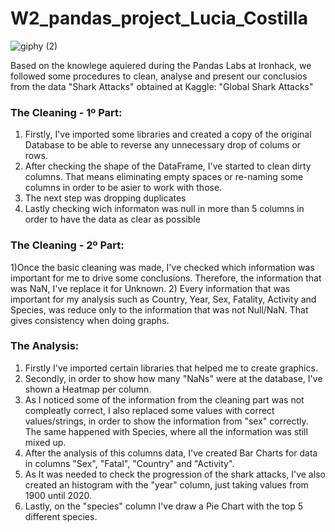 # W2_pandas_project_Lucia_Costilla

![giphy (2)](https://user-images.githubusercontent.com/110810531/186027194-6f7dccec-38a3-4686-80d2-80dbc3b0f247.gif)



Based on the knowlege aquiered during the Pandas Labs at Ironhack, we followed some procedures to clean, analyse and present our conclusios from the data "Shark Attacks" obtained at Kaggle: "Global Shark Attacks"


### The Cleaning - 1º Part:

1) Firstly, I've imported some libraries and created a copy of the original Database to be able to reverse any unnecessary drop of colums or rows. 
2) After checking the shape of the DataFrame, I've started to clean dirty columns. That means eliminating empty spaces or re-naming some columns in order to be asier to work with those.
3) The next step was dropping duplicates
4) Lastly checking wich informaton was null in more than 5 columns in order to have the data as clear as possible

### The Cleaning - 2º Part:

1)Once the basic cleaning was made, I've checked which information was important for me to drive some conclusions. Therefore, the information that was NaN, I've replace it for Unknown. 
2) Every information that was important for my analysis such as Country, Year, Sex, Fatality, Activity and Species, was reduce only to the information that was not Null/NaN. That gives consistency when doing graphs. 


### The Analysis:

1) Firstly I've imported certain libraries that helped me to create graphics.
2) Secondly, in order to show how many "NaNs" were at the database, I've shown a Heatmap per column.
3) As I noticed some of the information from the cleaning part was not compleatly correct, I also replaced some values with correct values/strings, in order to show the information from "sex" correctly. The same happened with Species, where all the information was still mixed up. 
4) After the analysis of this columns data, I've created Bar Charts for data in columns "Sex", "Fatal", "Country" and "Activity". 
5) As It was needed to check the progression of the shark attacks, I've also created an histogram with the "year" column, just taking values from 1900 until 2020.
6) Lastly, on the "species" column I've draw a Pie Chart with the top 5 different species. 






